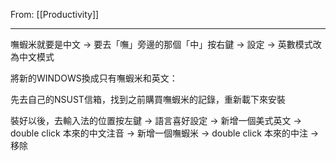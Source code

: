 From: [[Productivity]]

---

嘸蝦米就要是中文 → 要去「嘸」旁邊的那個「中」按右鍵 → 設定 → 英數模式改為中文模式

將新的WINDOWS換成只有嘸蝦米和英文：
  
先去自己的NSUST信箱，找到之前購買嘸蝦米的記錄，重新載下來安裝
  
裝好以後，去輸入法的位置按左鍵 → 語言喜好設定 → 新增一個美式英文 → double click 本來的中文注音 → 新增一個嘸蝦米 → double click 本來的中注 → 移除